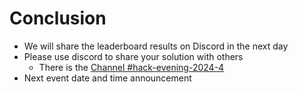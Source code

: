 # Conclusion

- We will share the leaderboard results on Discord in the next day
- Please use discord to share your solution with others
  - There is the [Channel #hack-evening-2024-4](https://discord.com/channels/704612189532586014/1315802468868817007)
- Next event date and time announcement
